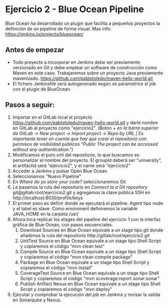 # Ejercicio 2 - Blue Ocean Pipeline
Blue Ocean ha desarrollado un plugin que facilita a pequeños proyectos la definición de un pipeline de forma visual. Mas info: https://jenkins.io/projects/blueocean/ 
## Antes de empezar
- Todo proyecto a incorporar en Jenkins debe ser previamente versionado en Git y debe emplear un software de construcción como Maven en este caso. Trabajaremos sobre un proyecto Java previamente mavenizado. https://github.com/pablotoledo/maven-hello-world.git
- El fichero Jenkinsfile será autogenerado según se parametrice el job con el plugin de BlueOcean.

## Pasos a seguir:

 1. Importar en el GitLab local el proyecto https://github.com/pablotoledo/maven-hello-world.git y darle nombre en GitLab al proyecto como "ejercicio2". *(Botón + en la barra superior de GitLab -> New project -> Import project -> Repo by URL | Es importante tener en cuenta que hay que crear el repositorio con permisos de visibilidad públicos "Public The project can be accessed without any authentication.")* 
 2. Modificamos el pom.xml del repositorio, lo que buscamos es personalizar el nombre del proyecto. El groupId deberá ser "university", el artifactId será "ejercicio2", y el name será "ejercicio2"
 3. Acceder a Jenkins y pulsar Open Blue Ocean
 4. Seleccionamos "Nuevo Pipeline"
 5. En *Where do yo store your code?* seleccionaremos Git
 6. Le pasamos la ruta del repositorio en *Connect to a Git repository* git@gitlab:root/ejercicio2.git y agregamos la clave pública SSH en http://localhost:8030/profile/keys
 7. El primer paso es definir donde se ejecutará el pipeline. Agent tipo node y el label es slave. Como enviroment definiremos la variable JAVA_HOME en la carpeta /usr/
 8. Ahora toca replicar los stages del pipeline del ejercicio 1 con la interfaz gráfica de Blue Ocean, con pasos secuenciales.
	 1. Download Sources en Blue Ocean equivale a un stage tipo git donde añadimos la ruta del repositorio http://gitlab/root/ejercicio2.git 
	 2. UnitTest Source en Blue Ocean equivale a un stage tipo Shell Script y copiaremos el código "mvn clean test" 
	 3. Compile Source en Blue Ocean equivale a un stage tipo Shell Script y copiaremos el código "mvn clean compile package" 
	 4. Package en Blue Ocean equivale a un stage tipo Shell Script y copiaremos el código "mvn install" 
	 5. CoverageTest Source en Blue Ocean equivale a un stage tipo Shell Script y copiaremos el código "mvn scoverage:report sonar:sonar" 
	 6. Publish Artifact Nexus en Blue Ocean equivale a un stage tipo Shell Script y copiaremos el código "mvn deploy" 
9. Ejecutar y comprobar la ejecución del job en Jenkins y revisar la salida en Sonarqube y Nexus.